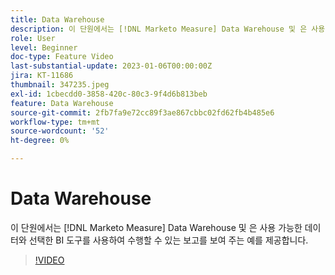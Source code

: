 ```yaml
---
title: Data Warehouse
description: 이 단원에서는 [!DNL Marketo Measure] Data Warehouse 및 은 사용 가능한 데이터와 선택한 BI 도구를 사용하여 수행할 수 있는 보고를 보여 주는 예를 제공합니다.
role: User
level: Beginner
doc-type: Feature Video
last-substantial-update: 2023-01-06T00:00:00Z
jira: KT-11686
thumbnail: 347235.jpeg
exl-id: 1cbecdd0-3858-420c-80c3-9f4d6b813beb
feature: Data Warehouse
source-git-commit: 2fb7fa9e72cc89f3ae867cbbc02fd62fb4b485e6
workflow-type: tm+mt
source-wordcount: '52'
ht-degree: 0%

---
```


# Data Warehouse

이 단원에서는 [!DNL Marketo Measure] Data Warehouse 및 은 사용 가능한 데이터와 선택한 BI 도구를 사용하여 수행할 수 있는 보고를 보여 주는 예를 제공합니다.

>[!VIDEO](https://video.tv.adobe.com/v/347235/?quality=12&learn=on)
